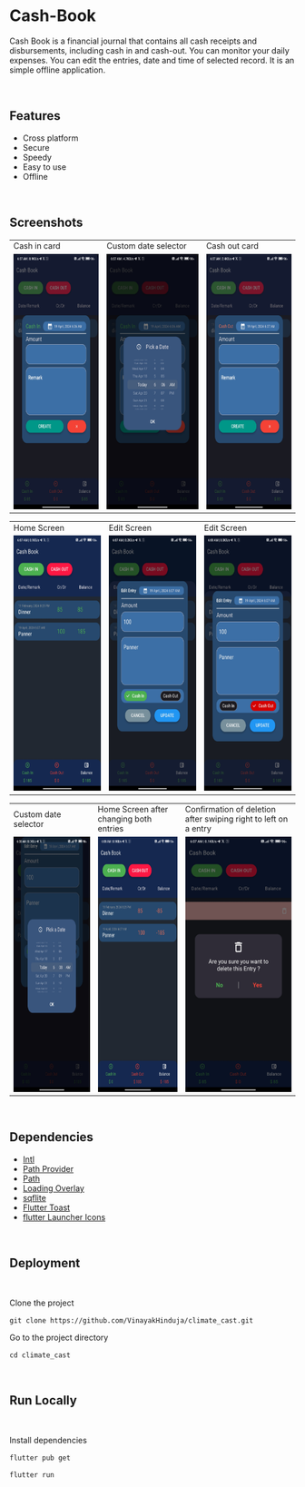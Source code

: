 
# Cash-Book

Cash Book is a financial journal that contains all cash receipts and disbursements, including cash in and cash-out. You can monitor your daily expenses. You can edit the entries, date and time of selected record. It is an simple offline application.


<br>


## Features

- Cross platform
- Secure
- Speedy
- Easy to use
- Offline


<br>


## Screenshots


<table>
  <tr>
      <td>Cash in card </td>
      <td>Custom date selector</td>
      <td>Cash out card</td>
  </tr>
  <tr>
    <td><img src="https://github.com/VinayakHinduja/Cash-Book/blob/main/ss/Screenshot-2024%20(1).jpg" width="300" height="450" /></td>
    <td><img src="https://github.com/VinayakHinduja/Cash-Book/blob/main/ss/Screenshot-2024%20(2).jpg" width="300" height="450" /></td>
    <td><img src="https://github.com/VinayakHinduja/Cash-Book/blob/main/ss/Screenshot-2024%20(3).jpg" width="300" height="450" /></td>
  </tr>
 </table>

<table>
  <tr>
     <td>Home Screen</td>
     <td>Edit Screen</td>
     <td>Edit Screen</td>
  </tr>
  <tr>
    <td><img src="https://github.com/VinayakHinduja/Cash-Book/blob/main/ss/Screenshot-2024%20(4).jpg" width="300" height="450" /></td>
    <td><img src="https://github.com/VinayakHinduja/Cash-Book/blob/main/ss/Screenshot-2024%20(5).jpg" width="300" height="450" /></td>
    <td><img src="https://github.com/VinayakHinduja/Cash-Book/blob/main/ss/Screenshot-2024%20(6).jpg" width="300" height="450" /></td>
  </tr>
 </table>
 
 <table>
  <tr>
     <td>Custom date selector</td>
     <td>Home Screen after changing both entries</td>
     <td>Confirmation of deletion after swiping right to left on a entry</td>
  </tr>
  <tr>
    <td><img src="https://github.com/VinayakHinduja/Cash-Book/blob/main/ss/Screenshot-2024%20(7).jpg" width="300" height="450" /></td>
    <td><img src="https://github.com/VinayakHinduja/Cash-Book/blob/main/ss/Screenshot-2024%20(8).jpg" width="300" height="450" /></td>
    <td><img src="https://github.com/VinayakHinduja/Cash-Book/blob/main/ss/Screenshot-2024%20(9).jpg" width="300" height="450" /></td>
  </tr>
 </table>


<br>


## Dependencies

- [Intl](https://pub.dev/packages/intl)
- [Path Provider](https://pub.dev/packages/path_provider)
- [Path](https://pub.dev/packages/path)
- [Loading Overlay](https://pub.dev/packages/loading_overlay)
- [sqflite](https://pub.dev/packages/sqflite)
- [Flutter Toast](https://pub.dev/packages/fluttertoast)
- [flutter Launcher Icons](https://pub.dev/packages/flutter_launcher_icons)


<br>


## Deployment

<br>

Clone the project

```
git clone https://github.com/VinayakHinduja/climate_cast.git
```

Go to the project directory

```
cd climate_cast
```


<br>


## Run Locally

<br>

Install dependencies

```
flutter pub get
```

```
flutter run
```
